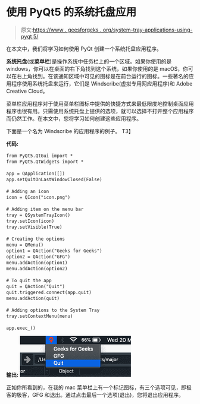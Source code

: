 # 使用 PyQt5 的系统托盘应用

> 原文:[https://www . geesforgeks . org/system-tray-applications-using-pyqt 5/](https://www.geeksforgeeks.org/system-tray-applications-using-pyqt5/)

在本文中，我们将学习如何使用 PyQt 创建一个系统托盘应用程序。

**系统托盘**(或**菜单栏**)是操作系统中任务栏上的一个区域。如果你使用的是 windows，你可以在桌面的右下角找到这个系统，如果你使用的是 macOS，你可以在右上角找到。在该通知区域中可见的图标是在前台运行的图标。一些著名的应用程序使用系统托盘来运行，它们是 Windscribe(虚拟专用网应用程序)和 Adobe Creative Cloud。

菜单栏应用程序对于使用菜单栏图标中提供的快捷方式来最低限度地控制桌面应用程序也很有用。只需使用系统托盘上提供的选项，就可以选择不打开整个应用程序而仍然工作。在本文中，您将学习如何创建这些应用程序。

下面是一个名为 Windscribe 的应用程序的例子。
T3】

**代码:**

```
from PyQt5.QtGui import * 
from PyQt5.QtWidgets import * 

app = QApplication([])
app.setQuitOnLastWindowClosed(False)

# Adding an icon
icon = QIcon("icon.png")

# Adding item on the menu bar
tray = QSystemTrayIcon()
tray.setIcon(icon)
tray.setVisible(True)

# Creating the options
menu = QMenu()
option1 = QAction("Geeks for Geeks")
option2 = QAction("GFG")
menu.addAction(option1)
menu.addAction(option2)

# To quit the app
quit = QAction("Quit")
quit.triggered.connect(app.quit)
menu.addAction(quit)

# Adding options to the System Tray
tray.setContextMenu(menu)

app.exec_()
```

**输出:**
![](img/78ee63ae3d03ae54a6e313a3b696a2d2.png)

正如你所看到的，在我的 mac 菜单栏上有一个标记图标，有三个选项可见，即极客的极客，GFG 和退出。通过点击最后一个选项(退出)，您将退出应用程序。
